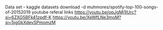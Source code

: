 Data set - kaggle datasets download -d muhmores/spotify-top-100-songs-of-20152019
youtube referal links
https://youtu.be/opJgMj1IUrc?si=6ZXG5BFk41zpdf-K
https://youtu.be/XeWfLNe3moM?si=5jgGkXdevSPmomzM
